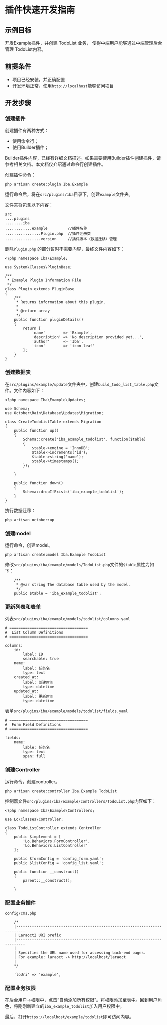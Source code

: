 # 插件快速开发指南

## 示例目标

开发Example插件，并创建 TodoList 业务， 使得中端用户能够通过中端管理后台管理 TodoList内容。

## 前提条件

* 项目已经安装，并正确配置
* 开发环境正常，使用`http://localhost`能够访问项目

## 开发步骤

###  创建插件

创建插件有两种方式：

* 使用命令行；
* 使用Builder插件；

Builder插件内容，已经有详细文档描述。如果需要使用Builder插件创建插件，请参考相关文档。本文档仅介绍通过命令行创建插件。

创建插件命令：

```
php artisan create:plugin Iba.Example
```

运行命令后，将在`src/plugins/iba`目录下，创建`example`文件夹。

文件夹将包含以下内容：

```
src
....plugins
........iba
............example         //插件名称
................Plugin.php  //插件注册类
................version     //插件版本（数据迁移）管理
```

删除`Plugin.php` 的部分暂时不需要内容，最终文件内容如下：

```
<?php namespace Iba\Example;

use System\Classes\PluginBase;

/**
 * Example Plugin Information File
 */
class Plugin extends PluginBase
{
    /**
     * Returns information about this plugin.
     *
     * @return array
     */
    public function pluginDetails()
    {
        return [
            'name'        => 'Example',
            'description' => 'No description provided yet...',
            'author'      => 'Iba',
            'icon'        => 'icon-leaf'
        ];
    }
}
```



### 创建数据表

在`src/plugins/example/update`文件夹中，创建`build_todo_list_table.php`文件。文件内容如下：

```
<?php namespace Iba\Example\Updates;

use Schema;
use October\Rain\Database\Updates\Migration;

class CreateTodoListTable extends Migration
{
    public function up()
    {
        Schema::create('iba_example_todolist', function($table)
        {
            $table->engine = 'InnoDB';
            $table->increments('id');
            $table->string('name');
            $table->timestamps();
        });

    }
    
    public function down()
    {
        Schema::dropIfExists('iba_example_todolist');
    }
}
```

执行数据迁移：

```
php artisan october:up
```

### 创建model

运行命令，创建model。

```
php artisan create:model Iba.Example TodoList
```

修改`src/plugins/iba/example/models/TodoList.php`文件的`$table`属性为如下：

```
    /**
     * @var string The database table used by the model.
     */
    public $table = 'iba_example_todolist';
```

### 更新列表和表单

列表`src/plugins/iba/example/models/todolist/columns.yaml`

```
# ===================================
#  List Column Definitions
# ===================================

columns:
    id:
        label: ID
        searchable: true
    name:
        label: 任务名
        type: text
    created_at:
        label: 创建时间
        type: datetime
    updated_at:
        label: 更新时间
        type: datetime    
```

表单`src/plugins/iba/example/models/todolist/fields.yaml`

```
# ===================================
#  Form Field Definitions
# ===================================

fields:
    name: 
        lable: 任务名
        type: text
        span: full
```



### 创建Controller

运行命令，创建controller。

```
php artisan create:controller Iba.Example TodoList
```

控制器文件`src/plugins/iba/example/controllers/TodoList.php`内容如下：

```
<?php namespace Iba\Example\Controllers;

use Lo\Classes\Controller;

class TodoListController extends Controller
{
    public $implement = [
        'Lo.Behaviors.FormController',
        'Lo.Behaviors.ListController'
    ];

    public $formConfig = 'config_form.yaml';
    public $listConfig = 'config_list.yaml';

    public function __construct()
    {
        parent::__construct();

    }
```

### 配置业务插件

`config/cms.php`

```
    /*
    |--------------------------------------------------------------------------
    | Laraoct2 URI prefix
    |--------------------------------------------------------------------------
    |
    | Specifies the URL name used for accessing back-end pages.
    | For example: laraoct -> http://localhost/laraoct
    |
    */

    'loUri' => 'example',
```

### 配置业务权限

在后台用户->权限中，点击“自动添加所有权限”。将权限添加至表中。回到用户角色，将刚刚新建立的`iba_example_todolist`加入用户权限中。



最后，打开`https://localhost/example/todolist`即可访问内容。